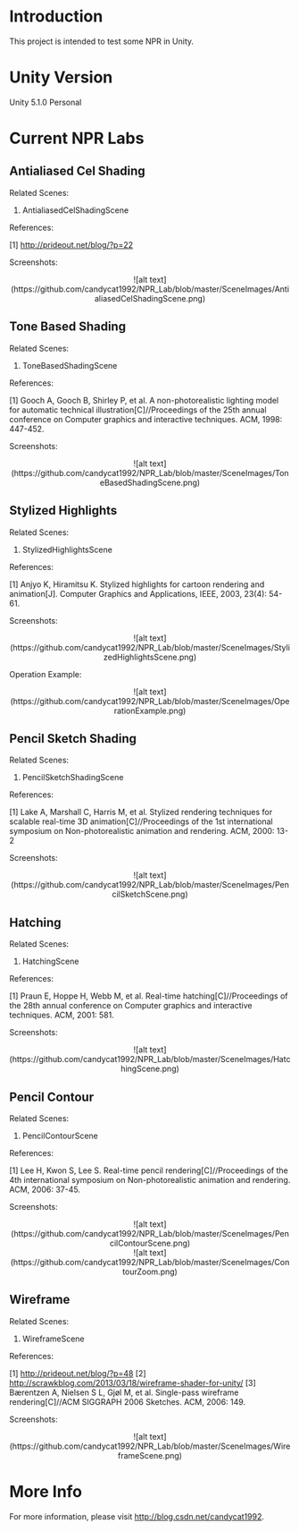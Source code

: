 # Introduction

This project is intended to test some NPR in Unity.

# Unity Version

Unity 5.1.0 Personal

# Current NPR Labs

## Antialiased Cel Shading

Related Scenes:

1. AntialiasedCelShadingScene

References:

[1] http://prideout.net/blog/?p=22

Screenshots:

<center>![alt text](https://github.com/candycat1992/NPR_Lab/blob/master/SceneImages/AntialiasedCelShadingScene.png)</center>

## Tone Based Shading

Related Scenes:

1. ToneBasedShadingScene

References:

[1] Gooch A, Gooch B, Shirley P, et al. A non-photorealistic lighting model for automatic technical illustration[C]//Proceedings of the 25th annual conference on Computer graphics and interactive techniques. ACM, 1998: 447-452.

Screenshots:

<center>![alt text](https://github.com/candycat1992/NPR_Lab/blob/master/SceneImages/ToneBasedShadingScene.png)</center>

## Stylized Highlights

Related Scenes:

1. StylizedHighlightsScene

References:

[1] Anjyo K, Hiramitsu K. Stylized highlights for cartoon rendering and animation[J]. Computer Graphics and Applications, IEEE, 2003, 23(4): 54-61.

Screenshots:

<center>![alt text](https://github.com/candycat1992/NPR_Lab/blob/master/SceneImages/StylizedHighlightsScene.png)</center>

Operation Example:

<center>![alt text](https://github.com/candycat1992/NPR_Lab/blob/master/SceneImages/OperationExample.png)</center>

## Pencil Sketch Shading

Related Scenes:

1. PencilSketchShadingScene

References:

[1] Lake A, Marshall C, Harris M, et al. Stylized rendering techniques for scalable real-time 3D animation[C]//Proceedings of the 1st international symposium on Non-photorealistic animation and rendering. ACM, 2000: 13-2

Screenshots:

<center>![alt text](https://github.com/candycat1992/NPR_Lab/blob/master/SceneImages/PencilSketchScene.png)</center>

## Hatching

Related Scenes:

1. HatchingScene

References:

[1] Praun E, Hoppe H, Webb M, et al. Real-time hatching[C]//Proceedings of the 28th annual conference on Computer graphics and interactive techniques. ACM, 2001: 581.

Screenshots:

<center>![alt text](https://github.com/candycat1992/NPR_Lab/blob/master/SceneImages/HatchingScene.png)</center>

## Pencil Contour

Related Scenes:

1. PencilContourScene

References:

[1] Lee H, Kwon S, Lee S. Real-time pencil rendering[C]//Proceedings of the 4th international symposium on Non-photorealistic animation and rendering. ACM, 2006: 37-45.

Screenshots:

<center>![alt text](https://github.com/candycat1992/NPR_Lab/blob/master/SceneImages/PencilContourScene.png)</center>
<center>![alt text](https://github.com/candycat1992/NPR_Lab/blob/master/SceneImages/ContourZoom.png)</center>

## Wireframe

Related Scenes:

1. WireframeScene

References:

[1] http://prideout.net/blog/?p=48
[2] http://scrawkblog.com/2013/03/18/wireframe-shader-for-unity/
[3] Bærentzen A, Nielsen S L, Gjøl M, et al. Single-pass wireframe rendering[C]//ACM SIGGRAPH 2006 Sketches. ACM, 2006: 149.

Screenshots:

<center>![alt text](https://github.com/candycat1992/NPR_Lab/blob/master/SceneImages/WireframeScene.png)</center>

# More Info

For more information, please visit http://blog.csdn.net/candycat1992.


